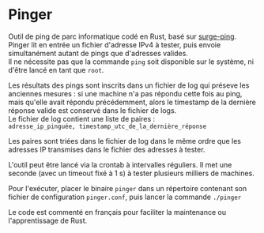 # Pinger

Outil de ping de parc informatique codé en Rust, basé sur [surge-ping](https://docs.rs/surge-ping/latest/surge_ping/).  
Pinger lit en entrée un fichier d'adresse IPv4 à tester, puis envoie simultanément autant de pings que d'adresses valides.  
Il ne nécessite pas que la commande `ping` soit disponible sur le système, ni d'être lancé en tant que `root`.  

Les résultats des pings sont inscrits dans un fichier de log qui préseve les anciennes mesures : si une machine n'a pas répondu cette fois au ping, mais qu'elle avait répondu précédemment, alors le timestamp de la dernière réponse valide est conservé dans le fichier de logs.  
Le fichier de log contient une liste de paires :  
```adresse_ip_pinguée, timestamp_utc_de_la_dernière_réponse```  

Les paires sont triées dans le fichier de log dans le même ordre que les adresses IP transmises dans le fichier des adresses à tester.  

L'outil peut être lancé via la crontab à intervalles réguliers. Il met une seconde (avec un timeout fixé à 1 s) à tester plusieurs milliers de machines.  

Pour l'exécuter, placer le binaire `pinger` dans un répertoire contenant son fichier de configuration `pinger.conf`, puis lancer la commande 
```./pinger```


Le code est commenté en français pour faciliter la maintenance ou l'apprentissage de Rust.  
